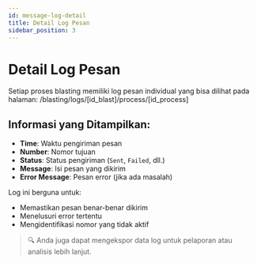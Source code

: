 ```yaml
---
id: message-log-detail
title: Detail Log Pesan
sidebar_position: 3
---
```


# Detail Log Pesan

Setiap proses blasting memiliki log pesan individual yang bisa dilihat pada halaman: /blasting/logs/[id_blast]/process/[id_process]

## Informasi yang Ditampilkan:

- **Time**: Waktu pengiriman pesan
- **Number**: Nomor tujuan
- **Status**: Status pengiriman (`Sent`, `Failed`, dll.)
- **Message**: Isi pesan yang dikirim
- **Error Message**: Pesan error (jika ada masalah)

Log ini berguna untuk:

- Memastikan pesan benar-benar dikirim
- Menelusuri error tertentu
- Mengidentifikasi nomor yang tidak aktif

> 🔍 Anda juga dapat mengekspor data log untuk pelaporan atau analisis lebih lanjut.
